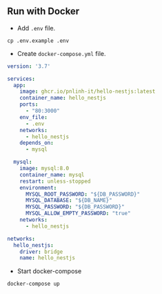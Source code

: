 ## Run with Docker
- Add `.env` file.
```shell
cp .env.example .env
```
- Create `docker-compose.yml` file.
```yml
version: '3.7'

services:
  app:
    image: ghcr.io/pnlinh-it/hello-nestjs:latest
    container_name: hello_nestjs
    ports:
      - "80:3000"
    env_file:
      - .env
    networks:
      - hello_nestjs
    depends_on:
      - mysql

  mysql:
    image: mysql:8.0
    container_name: mysql
    restart: unless-stopped
    environment:
      MYSQL_ROOT_PASSWORD: "${DB_PASSWORD}"
      MYSQL_DATABASE: "${DB_NAME}"
      MYSQL_PASSWORD: "${DB_PASSWORD}"
      MYSQL_ALLOW_EMPTY_PASSWORD: "true"
    networks:
      - hello_nestjs

networks:
  hello_nestjs:
    driver: bridge
    name: hello_nestjs    
```
- Start docker-compose
```shell
docker-compose up
```
